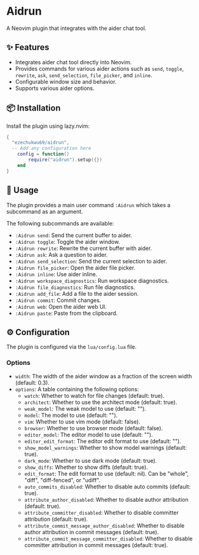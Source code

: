# Aidrun

A Neovim plugin that integrates with the aider chat tool.

## ✨ Features

-   Integrates aider chat tool directly into Neovim.
-   Provides commands for various aider actions such as `send`, `toggle`, `rewrite`, `ask`, `send_selection`, `file_picker`, and `inline`.
-   Configurable window size and behavior.
-   Supports various aider options.

## 📦 Installation

Install the plugin using lazy.nvim:

```lua
{
  "ezechukwu69/aidrun",
  -- Add any configuration here
    config = function()
        require("aidrun").setup({})
    end
}
```

## 🚀 Usage

The plugin provides a main user command `:Aidrun` which takes a subcommand as an argument.

The following subcommands are available:

-   `:Aidrun send`: Send the current buffer to aider.
-   `:Aidrun toggle`: Toggle the aider window.
-   `:Aidrun rewrite`: Rewrite the current buffer with aider.
-   `:Aidrun ask`: Ask a question to aider.
-   `:Aidrun send_selection`: Send the current selection to aider.
-   `:Aidrun file_picker`: Open the aider file picker.
-   `:Aidrun inline`: Use aider inline.
-   `:Aidrun workspace_diagnostics`: Run workspace diagnostics.
-   `:Aidrun file_diagnostics`: Run file diagnostics.
-   `:Aidrun add_file`: Add a file to the aider session.
-   `:Aidrun commit`: Commit changes.
-   `:Aidrun web`: Open the aider web UI.
-   `:Aidrun paste`: Paste from the clipboard.

## ⚙️ Configuration

The plugin is configured via the `lua/config.lua` file.

### Options

-   `width`: The width of the aider window as a fraction of the screen width (default: 0.3).
-   `options`: A table containing the following options:
    -   `watch`: Whether to watch for file changes (default: true).
    -   `architect`: Whether to use the architect mode (default: true).
    -   `weak_model`: The weak model to use (default: "").
    -   `model`: The model to use (default: "").
    -   `vim`: Whether to use vim mode (default: false).
    -   `browser`: Whether to use browser mode (default: false).
    -   `editor_model`: The editor model to use (default: "").
    -   `editor_edit_format`: The editor edit format to use (default: "").
    -   `show_model_warnings`: Whether to show model warnings (default: true).
    -   `dark_mode`: Whether to use dark mode (default: true).
    -   `show_diffs`: Whether to show diffs (default: true).
    -   `edit_format`: The edit format to use (default: nil). Can be "whole", "diff", "diff-fenced", or "udiff".
    -   `auto_commits_disabled`: Whether to disable auto commits (default: true).
    -   `attribute_author_disabled`: Whether to disable author attribution (default: true).
    -   `attribute_committer_disabled`: Whether to disable committer attribution (default: true).
    -   `attribute_commit_message_author_disabled`: Whether to disable author attribution in commit messages (default: true).
    -   `attribute_commit_message_committer_disabled`: Whether to disable committer attribution in commit messages (default: true).
